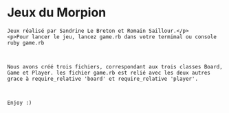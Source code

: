 <!DOCTYPE html>
<html>
  <head>
  </head>

  <body>
    <h1>Jeux du Morpion</h1>

    Jeux réalisé par Sandrine Le Breton et Romain Saillour.</p>
    <p>Pour lancer le jeu, lancez game.rb dans votre termimal ou console
    ruby game.rb



    Nous avons créé trois fichiers, correspondant aux trois classes Board, Game et Player. les fichier game.rb est relié avec les deux autres grace à require_relative 'board' et require_relative 'player'.



    Enjoy :)


  </body>
</html>
